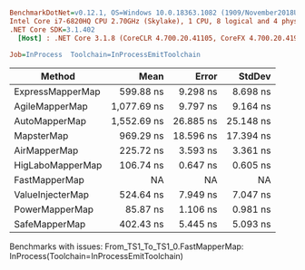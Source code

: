 ``` ini

BenchmarkDotNet=v0.12.1, OS=Windows 10.0.18363.1082 (1909/November2018Update/19H2)
Intel Core i7-6820HQ CPU 2.70GHz (Skylake), 1 CPU, 8 logical and 4 physical cores
.NET Core SDK=3.1.402
  [Host] : .NET Core 3.1.8 (CoreCLR 4.700.20.41105, CoreFX 4.700.20.41903), X64 RyuJIT

Job=InProcess  Toolchain=InProcessEmitToolchain  

```
|           Method |        Mean |     Error |    StdDev |
|----------------- |------------:|----------:|----------:|
| ExpressMapperMap |   599.88 ns |  9.298 ns |  8.698 ns |
|   AgileMapperMap | 1,077.69 ns |  9.797 ns |  9.164 ns |
|    AutoMapperMap | 1,552.69 ns | 26.885 ns | 25.148 ns |
|       MapsterMap |   969.29 ns | 18.596 ns | 17.394 ns |
|     AirMapperMap |   225.72 ns |  3.593 ns |  3.361 ns |
| HigLaboMapperMap |   106.74 ns |  0.647 ns |  0.605 ns |
|    FastMapperMap |          NA |        NA |        NA |
| ValueInjecterMap |   524.64 ns |  7.949 ns |  7.047 ns |
|   PowerMapperMap |    85.87 ns |  1.106 ns |  0.981 ns |
|    SafeMapperMap |   402.43 ns |  5.445 ns |  5.093 ns |

Benchmarks with issues:
  From_TS1_To_TS1_0.FastMapperMap: InProcess(Toolchain=InProcessEmitToolchain)
